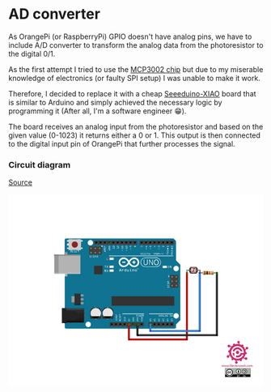 # AD converter

As OrangePi (or RaspberryPi) GPIO doesn't have analog pins, we have to include A/D converter to transform the analog data from the photoresistor to the digital 0/1.

As the first attempt I tried to use the [MCP3002 chip](https://www.microchip.com/en-us/product/mcp3002) but due to my miserable knowledge of electronics (or faulty SPI setup) I was unable to make it work.

Therefore, I decided to replace it with a cheap [Seeeduino-XIAO](https://wiki.seeedstudio.com/Seeeduino-XIAO/) board that is similar to Arduino and simply achieved the necessary logic by programming it (After all, I'm a software engineer 😁).

The board receives an analog input from the photoresistor and based on the given value (0-1023) it returns either a 0 or 1. This output is then connected to the digital input pin of OrangePi that further processes the signal.

### Circuit diagram

[Source](https://electropeak.com/learn/interfacing-photoresistor-ldr-sensor-with-arduino/)

![GPIO Pinout](../../assets/circuit.jpeg)
